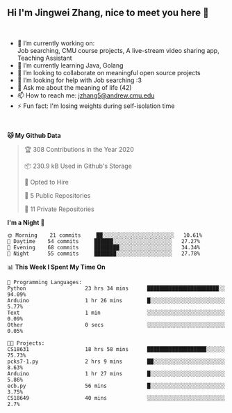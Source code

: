 Hi I'm Jingwei Zhang, nice to meet you here 👋
---
<br>


- 🔭 I’m currently working on: <br>
    Job searching, CMU course projects, A live-stream video sharing app, Teaching Assistant
- 🌱 I’m currently learning Java, Golang
- 👯 I’m looking to collaborate on meaningful open source projects
- 🤔 I’m looking for help with Job searching :3
- 💬 Ask me about the meaning of life (42)
- 📫 How to reach me: jzhang5@andrew.cmu.edu
- ⚡ Fun fact: I'm losing weights during self-isolation time
<br>


<!--START_SECTION:waka-->
**🐱 My Github Data** 

> 🏆 308 Contributions in the Year 2020
 > 
> 📦 230.9 kB Used in Github's Storage 
 > 
> 💼 Opted to Hire
 > 
> 📜 5 Public Repositories
 > 
> 🔑 11 Private Repositories 

**I'm a Night 🦉** 

```text
🌞 Morning    21 commits     ██░░░░░░░░░░░░░░░░░░░░░░░   10.61% 
🌆 Daytime    54 commits     ██████░░░░░░░░░░░░░░░░░░░   27.27% 
🌃 Evening    68 commits     ████████░░░░░░░░░░░░░░░░░   34.34% 
🌙 Night      55 commits     ███████░░░░░░░░░░░░░░░░░░   27.78%

```


📊 **This Week I Spent My Time On** 

```text
💬 Programming Languages: 
Python                   23 hrs 34 mins      ███████████████████████░░   94.09% 
Arduino                  1 hr 26 mins        █░░░░░░░░░░░░░░░░░░░░░░░░   5.77% 
Text                     1 min               ░░░░░░░░░░░░░░░░░░░░░░░░░   0.09% 
Other                    0 secs              ░░░░░░░░░░░░░░░░░░░░░░░░░   0.05%

🐱‍💻 Projects: 
CS18631                  18 hrs 58 mins      ███████████████████░░░░░░   75.73% 
pcks7-1.py               2 hrs 9 mins        ██░░░░░░░░░░░░░░░░░░░░░░░   8.63% 
Arduino                  1 hr 27 mins        █░░░░░░░░░░░░░░░░░░░░░░░░   5.86% 
ecb.py                   56 mins             █░░░░░░░░░░░░░░░░░░░░░░░░   3.75% 
CS18649                  40 mins             ░░░░░░░░░░░░░░░░░░░░░░░░░   2.7%

```


<!--END_SECTION:waka-->
